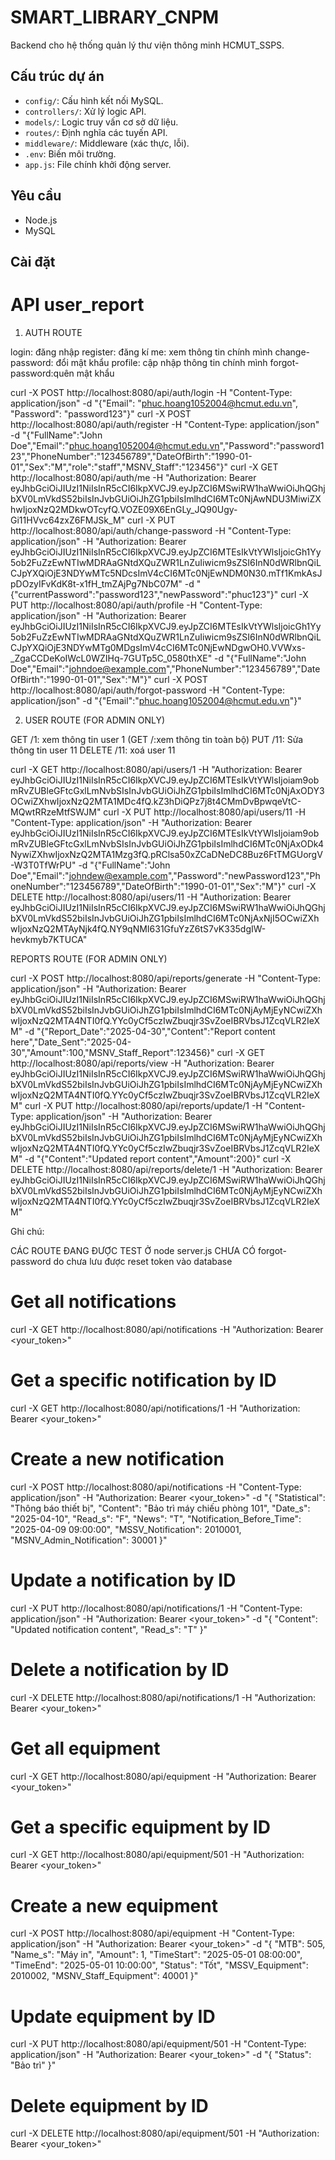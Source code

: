 # SMART_LIBRARY_CNPM

Backend cho hệ thống quản lý thư viện thông minh HCMUT_SSPS.

## Cấu trúc dự án
- `config/`: Cấu hình kết nối MySQL.
- `controllers/`: Xử lý logic API.
- `models/`: Logic truy vấn cơ sở dữ liệu.
- `routes/`: Định nghĩa các tuyến API.
- `middleware/`: Middleware (xác thực, lỗi).
- `.env`: Biến môi trường.
- `app.js`: File chính khởi động server.

## Yêu cầu
- Node.js
- MySQL

## Cài đặt


# API user_report

1. AUTH ROUTE 

login: đăng nhập
register: đăng kí
me: xem thông tin chính mình
change-password: đổi mật khẩu
profile: cập nhập thông tin chính mình
forgot-password:quên mật khẩu

curl -X POST http://localhost:8080/api/auth/login -H "Content-Type: application/json" -d "{\"Email\": \"phuc.hoang1052004@hcmut.edu.vn\", \"Password\": \"password123\"}" 
curl -X POST http://localhost:8080/api/auth/register -H "Content-Type: application/json" -d "{\"FullName\":\"John Doe\",\"Email\":\"phuc.hoang1052004@hcmut.edu.vn\",\"Password\":\"password123\",\"PhoneNumber\":\"123456789\",\"DateOfBirth\":\"1990-01-01\",\"Sex\":\"M\",\"role\":\"staff\",\"MSNV_Staff\":\"123456\"}"
curl -X GET http://localhost:8080/api/auth/me -H "Authorization: Bearer eyJhbGciOiJIUzI1NiIsInR5cCI6IkpXVCJ9.eyJpZCI6MSwiRW1haWwiOiJhQGhjbXV0LmVkdS52biIsInJvbGUiOiJhZG1pbiIsImlhdCI6MTc0NjAwNDU3MiwiZXhwIjoxNzQ2MDkwOTcyfQ.VOZE09X6EnGLy_JQ90Ugy-Gi11HVvc64zxZ6FMJSk_M"
curl -X PUT http://localhost:8080/api/auth/change-password -H "Content-Type: application/json" -H "Authorization: Bearer eyJhbGciOiJIUzI1NiIsInR5cCI6IkpXVCJ9.eyJpZCI6MTEsIkVtYWlsIjoicGh1Yy5ob2FuZzEwNTIwMDRAaGNtdXQuZWR1LnZuIiwicm9sZSI6InN0dWRlbnQiLCJpYXQiOjE3NDYwMTc5NDcsImV4cCI6MTc0NjEwNDM0N30.mTf1KmkAsJpDOzyIFvKdK8t-x1fH_tmZAjPg7NbC07M" -d "{\"currentPassword\":\"password123\",\"newPassword\":\"phuc123\"}"
curl -X PUT http://localhost:8080/api/auth/profile -H "Content-Type: application/json" -H "Authorization: Bearer eyJhbGciOiJIUzI1NiIsInR5cCI6IkpXVCJ9.eyJpZCI6MTEsIkVtYWlsIjoicGh1Yy5ob2FuZzEwNTIwMDRAaGNtdXQuZWR1LnZuIiwicm9sZSI6InN0dWRlbnQiLCJpYXQiOjE3NDYwMTg0MDgsImV4cCI6MTc0NjEwNDgwOH0.VVWxs-_ZgaCCDeKoIWcL0WZIHq-7GUTp5C_0580thXE" -d "{\"FullName\":\"John Doe\",\"Email\":\"johndoe@example.com\",\"PhoneNumber\":\"123456789\",\"DateOfBirth\":\"1990-01-01\",\"Sex\":\"M\"}"
curl -X POST http://localhost:8080/api/auth/forgot-password -H "Content-Type: application/json" -d "{\"Email\":\"phuc.hoang1052004@hcmut.edu.vn\"}"



2. USER ROUTE (FOR ADMIN ONLY)


GET /1: xem thông tin user 1 (GET /:xem thông tin toàn bộ)
PUT /11: Sửa thông tin user 11
DELETE /11: xoá user 11

curl -X GET http://localhost:8080/api/users/1 -H "Authorization: Bearer eyJhbGciOiJIUzI1NiIsInR5cCI6IkpXVCJ9.eyJpZCI6MTEsIkVtYWlsIjoiam9obmRvZUBleGFtcGxlLmNvbSIsInJvbGUiOiJhZG1pbiIsImlhdCI6MTc0NjAxODY3OCwiZXhwIjoxNzQ2MTA1MDc4fQ.kZ3hDiQPz7j8t4CMmDvBpwqeVtC-MQwtRRzeMtfSWJM"
curl -X PUT http://localhost:8080/api/users/11 -H "Content-Type: application/json" -H "Authorization: Bearer eyJhbGciOiJIUzI1NiIsInR5cCI6IkpXVCJ9.eyJpZCI6MTEsIkVtYWlsIjoiam9obmRvZUBleGFtcGxlLmNvbSIsInJvbGUiOiJhZG1pbiIsImlhdCI6MTc0NjAxODk4NywiZXhwIjoxNzQ2MTA1Mzg3fQ.pRClsa50xZCaDNeDC8Buz6FtTMGUorgV-W3T0TfWrPU" -d "{\"FullName\":\"John Doe\",\"Email\":\"johndew@example.com\",\"Password\":\"newPassword123\",\"PhoneNumber\":\"123456789\",\"DateOfBirth\":\"1990-01-01\",\"Sex\":\"M\"}"
curl -X DELETE http://localhost:8080/api/users/11 -H "Authorization: Bearer eyJhbGciOiJIUzI1NiIsInR5cCI6IkpXVCJ9.eyJpZCI6MSwiRW1haWwiOiJhQGhjbXV0LmVkdS52biIsInJvbGUiOiJhZG1pbiIsImlhdCI6MTc0NjAxNjI5OCwiZXhwIjoxNzQ2MTAyNjk4fQ.NY9qNMI631GfuYzZ6tS7vK335dgIW-hevkmyb7KTUCA"


REPORTS ROUTE (FOR ADMIN ONLY)

curl -X POST http://localhost:8080/api/reports/generate -H "Content-Type: application/json" -H "Authorization: Bearer eyJhbGciOiJIUzI1NiIsInR5cCI6IkpXVCJ9.eyJpZCI6MSwiRW1haWwiOiJhQGhjbXV0LmVkdS52biIsInJvbGUiOiJhZG1pbiIsImlhdCI6MTc0NjAyMjEyNCwiZXhwIjoxNzQ2MTA4NTI0fQ.YYc0yCf5czIwZbuqjr3SvZoeIBRVbsJ1ZcqVLR2IeXM" -d "{\"Report_Date\":\"2025-04-30\",\"Content\":\"Report content here\",\"Date_Sent\":\"2025-04-30\",\"Amount\":100,\"MSNV_Staff_Report\":123456}"
curl -X GET http://localhost:8080/api/reports/view -H "Authorization: Bearer eyJhbGciOiJIUzI1NiIsInR5cCI6IkpXVCJ9.eyJpZCI6MSwiRW1haWwiOiJhQGhjbXV0LmVkdS52biIsInJvbGUiOiJhZG1pbiIsImlhdCI6MTc0NjAyMjEyNCwiZXhwIjoxNzQ2MTA4NTI0fQ.YYc0yCf5czIwZbuqjr3SvZoeIBRVbsJ1ZcqVLR2IeXM"
curl -X PUT http://localhost:8080/api/reports/update/1 -H "Content-Type: application/json" -H "Authorization: Bearer eyJhbGciOiJIUzI1NiIsInR5cCI6IkpXVCJ9.eyJpZCI6MSwiRW1haWwiOiJhQGhjbXV0LmVkdS52biIsInJvbGUiOiJhZG1pbiIsImlhdCI6MTc0NjAyMjEyNCwiZXhwIjoxNzQ2MTA4NTI0fQ.YYc0yCf5czIwZbuqjr3SvZoeIBRVbsJ1ZcqVLR2IeXM" -d "{\"Content\":\"Updated report content\",\"Amount\":200}"
curl -X DELETE http://localhost:8080/api/reports/delete/1 -H "Authorization: Bearer eyJhbGciOiJIUzI1NiIsInR5cCI6IkpXVCJ9.eyJpZCI6MSwiRW1haWwiOiJhQGhjbXV0LmVkdS52biIsInJvbGUiOiJhZG1pbiIsImlhdCI6MTc0NjAyMjEyNCwiZXhwIjoxNzQ2MTA4NTI0fQ.YYc0yCf5czIwZbuqjr3SvZoeIBRVbsJ1ZcqVLR2IeXM"


Ghi chú:

CÁC ROUTE ĐANG ĐƯỢC TEST Ở node server.js 
CHƯA CÓ forgot-password do chưa lưu được reset token vào database
# Get all notifications
curl -X GET http://localhost:8080/api/notifications -H "Authorization: Bearer <your_token>"

# Get a specific notification by ID
curl -X GET http://localhost:8080/api/notifications/1 -H "Authorization: Bearer <your_token>"

# Create a new notification
curl -X POST http://localhost:8080/api/notifications -H "Content-Type: application/json" -H "Authorization: Bearer <your_token>" -d "{
  \"Statistical\": \"Thông báo thiết bị\",
  \"Content\": \"Bảo trì máy chiếu phòng 101\",
  \"Date_s\": \"2025-04-10\",
  \"Read_s\": \"F\",
  \"News\": \"T\",
  \"Notification_Before_Time\": \"2025-04-09 09:00:00\",
  \"MSSV_Notification\": 2010001,
  \"MSNV_Admin_Notification\": 30001
}"
# Update a notification by ID
curl -X PUT http://localhost:8080/api/notifications/1 -H "Content-Type: application/json" -H "Authorization: Bearer <your_token>" -d "{
  \"Content\": \"Updated notification content\",
  \"Read_s\": \"T\"
}"

# Delete a notification by ID
curl -X DELETE http://localhost:8080/api/notifications/1 -H "Authorization: Bearer <your_token>"
# Get all equipment
curl -X GET http://localhost:8080/api/equipment -H "Authorization: Bearer <your_token>"

# Get a specific equipment by ID
curl -X GET http://localhost:8080/api/equipment/501 -H "Authorization: Bearer <your_token>"

# Create a new equipment
curl -X POST http://localhost:8080/api/equipment -H "Content-Type: application/json" -H "Authorization: Bearer <your_token>" -d "{
  \"MTB\": 505,
  \"Name_s\": \"Máy in\",
  \"Amount\": 1,
  \"TimeStart\": \"2025-05-01 08:00:00\",
  \"TimeEnd\": \"2025-05-01 10:00:00\",
  \"Status\": \"Tốt\",
  \"MSSV_Equipment\": 2010002,
  \"MSNV_Staff_Equipment\": 40001
}"

# Update equipment by ID
curl -X PUT http://localhost:8080/api/equipment/501 -H "Content-Type: application/json" -H "Authorization: Bearer <your_token>" -d "{
  \"Status\": \"Bảo trì\"
}"

# Delete equipment by ID
curl -X DELETE http://localhost:8080/api/equipment/501 -H "Authorization: Bearer <your_token>"
